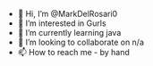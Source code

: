 - 👋 Hi, I’m @MarkDelRosari0
- 👀 I’m interested in Gurls
- 🌱 I’m currently learning java
- 💞️ I’m looking to collaborate on n/a
- 📫 How to reach me - by hand

<!---
MarkDelRosari0/MarkDelRosari0 is a ✨ special ✨ repository because its `README.md` (this file) appears on your GitHub profile.
You can click the Preview link to take a look at your changes.
--->
